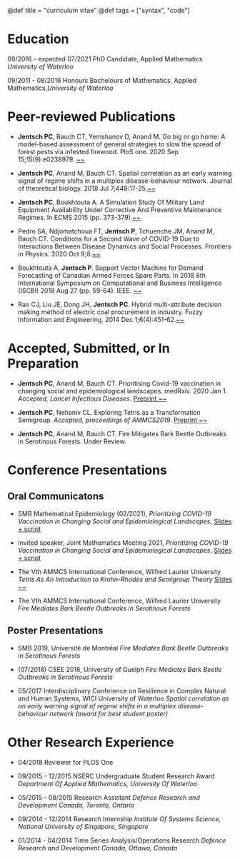   
@def title = "curriculum vitae"
@def tags = ["syntax", "code"]

# Education
09/2016 - expected 07/2021   PhD Candidate, Applied Mathematics    *University of Waterloo*
 
09/2011 - 08/2016            Honours Bachelours of Mathematics, Applied Mathematics,*University of Waterloo*



# Peer-reviewed Publications

-   **Jentsch PC**, Bauch CT, Yemshanov D, Anand M. Go big or go home: A
    model-based assessment of general strategies to slow the spread of
    forest pests via infested firewood. PloS one. 2020 Sep
    15;15(9):e0238979. [~~~<i class="fas fa-file-pdf"></i>~~~](https://journals.plos.org/plosone/article/file?id=10.1371/journal.pone.0238979&type=printable)

-   **Jentsch PC**, Anand M, Bauch CT. Spatial correlation as an early
    warning signal of regime shifts in a multiplex disease-behaviour
    network. Journal of theoretical biology. 2018 Jul 7;448:17-25.[~~~<i class="fas fa-file-pdf"></i>~~~](https://www.sciencedirect.com/science/article/pii/S0022519318301401/pdfft?casa_token=_P0EHpfmy8oAAAAA:UszlxmNMLPSSMHDeqgBBFp32mFejlzCFYFCXnNoDX_i_1ywK4FnbnjLzUW19Cn9nsk11jUwTIQ&md5=f3f02ce434519db6174965305c0f647c&pid=1-s2.0-S0022519318301401-main.pdf)


-   **Jentsch PC**, Boukhtouta A. A Simulation Study Of Military Land
    Equipment Availability Under Corrective And Preventive Maintenance
    Regimes. In ECMS 2015 (pp. 373-379).[~~~<i class="fas fa-file-pdf"></i>~~~](https://pdfs.semanticscholar.org/3a30/3602f00b5f57f0079a52ffe7aae6c70facad.pdf)

-   Pedro SA, Ndjomatchoua FT, **Jentsch P**, Tchuenche JM, Anand M,
    Bauch CT. Conditions for a Second Wave of COVID-19 Due to
    Interactions Between Disease Dynamics and Social Processes.
    Frontiers in Physics. 2020 Oct 9;8.[~~~<i class="fas fa-link"></i>~~~](https://www.frontiersin.org/articles/10.3389/fphy.2020.574514/full)

-   Boukhtouta A, **Jentsch P**. Support Vector Machine for Demand
    Forecasting of Canadian Armed Forces Spare Parts. In 2018 6th
    International Symposium on Computational and Business Intelligence
    (ISCBI) 2018 Aug 27 (pp. 59-64). IEEE. [~~~<i class="fas fa-link"></i>~~~](https://ieeexplore.ieee.org/document/8638292)


-   Rao CJ, Liu JE, Dong JH, **Jentsch PC**. Hybrid multi-attribute
    decision making method of electric coal procurement in industry.
    Fuzzy Information and Engineering. 2014 Dec 1;6(4):451-62.[~~~<i class="fas fa-link"></i>~~~](https://www.sciencedirect.com/science/article/pii/S1616865815000059)

# Accepted, Submitted, or In Preparation

-   **Jentsch PC**, Anand M, Bauch CT. Prioritising Covid-19 vaccination
    in changing social and epidemiological landscapes. medRxiv. 2020
    Jan 1. *Accepted, Lancet Infectious Diseases*. [Preprint ~~~<i class="fas fa-file-pdf"></i>~~~](https://www.medrxiv.org/content/10.1101/2020.09.25.20201889v2)

-   **Jentsch PC**, Nehaniv CL. Exploring Tetris as a Transformation
    Semigroup. *Accepted, proceedings of AMMCS2019*. [Preprint ~~~<i class="fas fa-file-pdf"></i>~~~](https://arxiv.org/abs/2004.09022)

-   **Jentsch PC**, Anand M, Bauch CT. Fire Mitigates Bark Beetle
    Outbreaks in Serotinous Forests. Under Review.

# Conference Presentations

## Oral Communicatons

-  SMB Mathematical Epidemiology (02/2021), *Prioritizing COVID-19 Vaccination in Changing Social and Epidemiological Landscapes*, [Slides + script](https://git.uwaterloo.ca/pjentsch/smb_epi_talk)

-  Invited speaker, Joint Mathematics Meeting 2021, *Prioritizing COVID-19 Vaccination in Changing Social and Epidemiological Landscapes*, [Slides + script](https://git.uwaterloo.ca/pjentsch/prioritizing-covid-19-vaccination-slides)


-  The Vth AMMCS International Conference, Wilfred Laurier University *Tetris As An Introduction to Krohn-Rhodes and Semigroup Theory* [Slides ~~~<i class="fas fa-file-pdf"></i>~~~](/assets/tetris_kr.pdf)

-  The Vth AMMCS International Conference, Wilfred Laurier University *Fire Mediates Bark Beetle Outbreaks in Serotinous Forests*

## Poster Presentations 
-  SMB 2019, Université de Montréal *Fire Mediates Bark Beetle Outbreaks in Serotinous Forests*

-  (07/2018)   CSEE 2018, University of Guelph *Fire Mediates Bark Beetle Outbreaks in Serotinous Forests*

-  05/2017   Interdisciplinary Conference on Resilience in Complex Natural and Human Systems, WICI University 
  of Waterloo *Spatial correlation as an early warning signal of regime shifts in a multiplex disease-behaviour network (award for best student poster)*

# Other Research Experience
-  04/2018             Reviewer for PLOS One

-  09/2015 - 12/2015   NSERC Undergraduate Student Research Award *Department Of Applied Mathematics, University Of Waterloo*

-  05/2015 - 08/2015   Research Assistant *Defence Research and Development Canada, Toronto, Ontario*
  
-  09/2014 - 12/2014   Research Internship *Institute Of Systems Science, National University of Singapore, Singapore*

-  01/2014 - 04/2014   Time Series Analysis/Operations Research *Defence Research and Development Canada, Ottawa, Canada*
